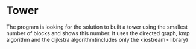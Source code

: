 # Tower
The program is looking for the solution to built a tower using the smallest number of blocks and shows this number. It uses the directed graph, kmp algorithm and the dijkstra algorithm(includes only the &lt;iostream> library) 

